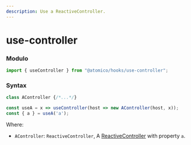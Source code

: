 ```yaml
---
description: Use a ReactiveController.
---
```


# use-controller

### Modulo

```javascript
import { useController } from "@atomico/hooks/use-controller";
```

### Syntax

```jsx
class AController {/*...*/}

const useA = x => useController(host => new AController(host, x));
const { a } = useA('a');
```

Where:

* `AController`: `ReactiveController`, A [ReactiveController](https://lit.dev/docs/composition/controllers/) with property `a`.


